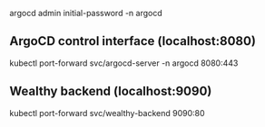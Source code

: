 argocd admin initial-password -n argocd

## ArgoCD control interface (localhost:8080)
kubectl port-forward svc/argocd-server -n argocd 8080:443 

## Wealthy backend (localhost:9090)
kubectl port-forward svc/wealthy-backend 9090:80
